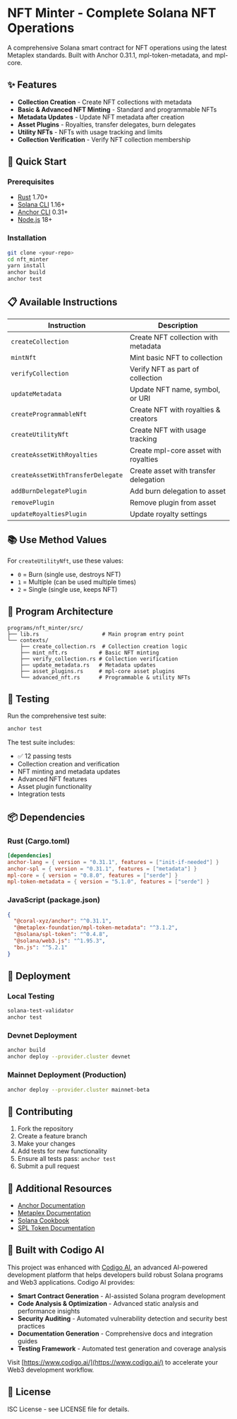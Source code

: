 # NFT Minter - Complete Solana NFT Operations

A comprehensive Solana smart contract for NFT operations using the latest Metaplex standards. Built with Anchor 0.31.1, mpl-token-metadata, and mpl-core.

## ✨ Features

- **Collection Creation** - Create NFT collections with metadata
- **Basic & Advanced NFT Minting** - Standard and programmable NFTs
- **Metadata Updates** - Update NFT metadata after creation
- **Asset Plugins** - Royalties, transfer delegates, burn delegates
- **Utility NFTs** - NFTs with usage tracking and limits
- **Collection Verification** - Verify NFT collection membership

## 🚀 Quick Start

### Prerequisites
- [Rust](https://rustup.rs/) 1.70+
- [Solana CLI](https://docs.solana.com/cli/install-solana-cli-tools) 1.16+
- [Anchor CLI](https://anchor-lang.com/docs/installation) 0.31+
- [Node.js](https://nodejs.org/) 18+

### Installation
```bash
git clone <your-repo>
cd nft_minter
yarn install
anchor build
anchor test
```

## 📋 Available Instructions

| Instruction | Description |
|-------------|-------------|
| `createCollection` | Create NFT collection with metadata |
| `mintNft` | Mint basic NFT to collection |
| `verifyCollection` | Verify NFT as part of collection |
| `updateMetadata` | Update NFT name, symbol, or URI |
| `createProgrammableNft` | Create NFT with royalties & creators |
| `createUtilityNft` | Create NFT with usage tracking |
| `createAssetWithRoyalties` | Create mpl-core asset with royalties |
| `createAssetWithTransferDelegate` | Create asset with transfer delegation |
| `addBurnDelegatePlugin` | Add burn delegation to asset |
| `removePlugin` | Remove plugin from asset |
| `updateRoyaltiesPlugin` | Update royalty settings |

## 📚 Use Method Values

For `createUtilityNft`, use these values:
- `0` = Burn (single use, destroys NFT)
- `1` = Multiple (can be used multiple times)
- `2` = Single (single use, keeps NFT)

## 🔧 Program Architecture

```
programs/nft_minter/src/
├── lib.rs                    # Main program entry point
└── contexts/
    ├── create_collection.rs  # Collection creation logic
    ├── mint_nft.rs          # Basic NFT minting
    ├── verify_collection.rs # Collection verification
    ├── update_metadata.rs   # Metadata updates
    ├── asset_plugins.rs     # mpl-core asset plugins
    └── advanced_nft.rs      # Programmable & utility NFTs
```

## 🧪 Testing

Run the comprehensive test suite:
```bash
anchor test
```

The test suite includes:
- ✅ 12 passing tests
- Collection creation and verification
- NFT minting and metadata updates
- Advanced NFT features
- Asset plugin functionality
- Integration tests

## 📦 Dependencies

### Rust (Cargo.toml)
```toml
[dependencies]
anchor-lang = { version = "0.31.1", features = ["init-if-needed"] }
anchor-spl = { version = "0.31.1", features = ["metadata"] }
mpl-core = { version = "0.8.0", features = ["serde"] }
mpl-token-metadata = { version = "5.1.0", features = ["serde"] }
```

### JavaScript (package.json)
```json
{
  "@coral-xyz/anchor": "^0.31.1",
  "@metaplex-foundation/mpl-token-metadata": "^3.1.2",
  "@solana/spl-token": "^0.4.8",
  "@solana/web3.js": "^1.95.3",
  "bn.js": "^5.2.1"
}
```

## 🚀 Deployment

### Local Testing
```bash
solana-test-validator
anchor test
```

### Devnet Deployment
```bash
anchor build
anchor deploy --provider.cluster devnet
```

### Mainnet Deployment (Production)
```bash
anchor deploy --provider.cluster mainnet-beta
```

## 🤝 Contributing

1. Fork the repository
2. Create a feature branch
3. Make your changes
4. Add tests for new functionality
5. Ensure all tests pass: `anchor test`
6. Submit a pull request

## 📖 Additional Resources

- [Anchor Documentation](https://anchor-lang.com/)
- [Metaplex Documentation](https://developers.metaplex.com/)
- [Solana Cookbook](https://solanacookbook.com/)
- [SPL Token Documentation](https://spl.solana.com/token)

## 🤖 Built with Codigo AI

This project was enhanced with [Codigo AI](https://www.codigo.ai/), an advanced AI-powered development platform that helps developers build robust Solana programs and Web3 applications. Codigo AI provides:

- **Smart Contract Generation** - AI-assisted Solana program development
- **Code Analysis & Optimization** - Advanced static analysis and performance insights
- **Security Auditing** - Automated vulnerability detection and security best practices
- **Documentation Generation** - Comprehensive docs and integration guides
- **Testing Framework** - Automated test generation and coverage analysis

Visit [https://www.codigo.ai/](https://www.codigo.ai/) to accelerate your Web3 development workflow.

## 📄 License

ISC License - see LICENSE file for details.